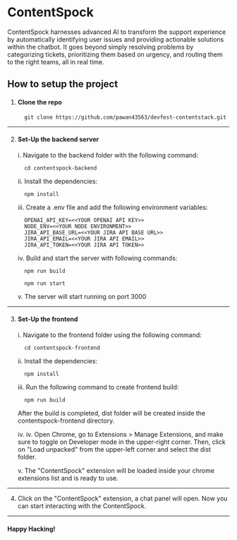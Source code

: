 # ContentSpock

ContentSpock harnesses advanced AI to transform the support experience by automatically identifying user issues and providing actionable solutions within the chatbot. It goes beyond simply resolving problems by categorizing tickets, prioritizing them based on urgency, and routing them to the right teams, all in real time.

## How to setup the project

  
1. #### Clone the repo

         git clone https://github.com/pawan43563/devfest-contentstack.git 

***

2. #### Set-Up the backend server
   

    i. Navigate to the backend folder with the following command:

         cd contentspock-backend 

    ii. Install the dependencies:

         npm install 

    iii. Create a .env file and add the following environment variables:

        
         OPENAI_API_KEY=<<YOUR OPENAI API KEY>>
         NODE_ENV=<<YOUR NODE ENVIRONMENT>>
         JIRA_API_BASE_URL=<<YOUR JIRA API BASE URL>>
         JIRA_API_EMAIL=<<YOUR JIRA API EMAIL>>
         JIRA_API_TOKEN=<<YOUR JIRA API TOKEN>>
        

    iv. Build and start the server with following commands:

         npm run build
   
         npm run start

    v. The server will start running on port 3000

***

3. #### Set-Up the frontend

    i. Navigate to the frontend folder using the following command:

         cd contentspock-frontend

    ii. Install the dependencies:

         npm install

    iii. Run the following command to create frontend build:

         npm run build

      After the build is completed, dist folder will be created inside the contentspock-frontend directory.

    iv.     iv. Open Chrome, go to Extensions > Manage Extensions, and make sure to toggle on Developer mode in the upper-right corner. Then, click on "Load unpacked" from the upper-left corner and select the dist folder.

    v. The  "ContentSpock" extension will be loaded inside your chrome extensions list and is ready to use. 

***

4. Click on the "ContentSpock" extension, a chat panel will open. Now you can start interacting with the ContentSpock.

***

#### Happy Hacking!
